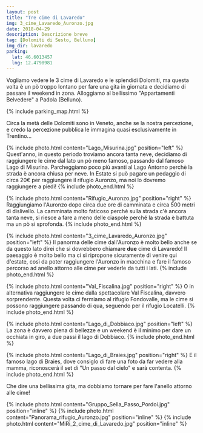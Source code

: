 ```yaml
---
layout: post
title: "Tre cime di Lavaredo"
img: 3_cime_Lavaredo_Auronzo.jpg
date: 2018-04-29
description: Descrizione breve
tag: [Dolomiti di Sesto, Belluno]
img_dir: lavaredo
parking:
  lat: 46.6013457
  lng: 12.4798981
---
```


Vogliamo vedere le 3 cime di Lavaredo e le splendidi Dolomiti, ma questa volta è un pò troppo lontano per fare una gita in giornata e decidiamo di passare il weekend in zona.
Alloggiamo al bellissimo "Appartamenti Belvedere" a Padola (Belluno).

{% include parking_map.html %}

Circa la metà delle Dolomiti sono in Veneto, anche se la nostra percezione, e credo la percezione pubblica le immagina quasi esclusivamente in Trentino...

{% include photo.html content="Lago_Misurina.jpg" position="left" %}
Quest'anno, in questo periodo troviamo ancora tanta neve, decidiamo di raggiungere le cime dal lato un pò meno famoso, passando dal famoso Lago di Misurina. Parcheggiamo poco più avanti al Lago Antorno perchè la strada è ancora chiusa per neve. In Estate si può pagare un pedaggio di circa 20€ per raggiungere il rifugio Auronzo, ma noi lo dovremo raggiungere a piedi!
{% include photo_end.html %}

{% include photo.html content="Rifugio_Auronzo.jpg" position="right" %}
Raggiungiamo l'Auronzo dopo circa due ore di camminata e circa 500 metri di dislivello. La camminata molto faticoso perchè sulla strada c'è ancora tanta neve, si riesce a fare a meno delle ciaspole perché la strada è battuta ma un pò si sprofonda.
{% include photo_end.html %}

{% include photo.html content="3_cime_Lavaredo_Auronzo.jpg" position="left" %}
Il panorma delle cime dall'Auronzo è molto bello anche se da questo lato direi che si dovrebbero chiamare **due** cime di Lavaredo! Il paesaggio è molto bello ma ci si ripropone sicuramente di venire qui d'estate, così da poter raggiungere l'Auronzo in macchina e fare il famoso percorso ad anello attorno alle cime per vederle da tutti i lati.
{% include photo_end.html %}

{% include photo.html content="Val_Fiscalina.jpg" position="right" %}
O in alternativa raggiungere le cime dalla spettacolare Val Fiscalina, davvero sorprendente. Questa volta ci fermiamo al rifugio Fondovalle, ma le cime si possono raggiungere passando di qua, seguendo per il rifugio Locatelli.
{% include photo_end.html %}

{% include photo.html content="Lago_di_Dobbiaco.jpg" position="left" %}
La zona è davvero piena di bellezze e un weekend è il minimo per dare un occhiata in giro, a due passi il lago di Dobbiaco.
{% include photo_end.html %}

{% include photo.html content="Lago_di_Braies.jpg" position="right" %}
E il famoso lago di Braies, dove consiglo di fare una foto da far vedere alla mamma, riconoscerà il set di "Un passo dal cielo" e sarà contenta.
{% include photo_end.html %}

Che dire una bellissima gita, ma dobbiamo tornare per fare l'anello attorno alle cime!

<div>
{% include photo.html content="Gruppo_Sella_Passo_Pordoi.jpg" position="inline" %}
{% include photo.html content="Panorama_rifugio_Auronzo.jpg" position="inline" %}
{% include photo.html content="MiRi_2_cime_di_Lavaredo.jpg" position="inline" %}
</div>
